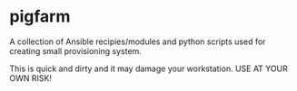 pigfarm
========

A collection of Ansible recipies/modules and python scripts used for creating small provisioning system.

This is quick and dirty and it may damage your workstation. USE AT YOUR OWN RISK!
